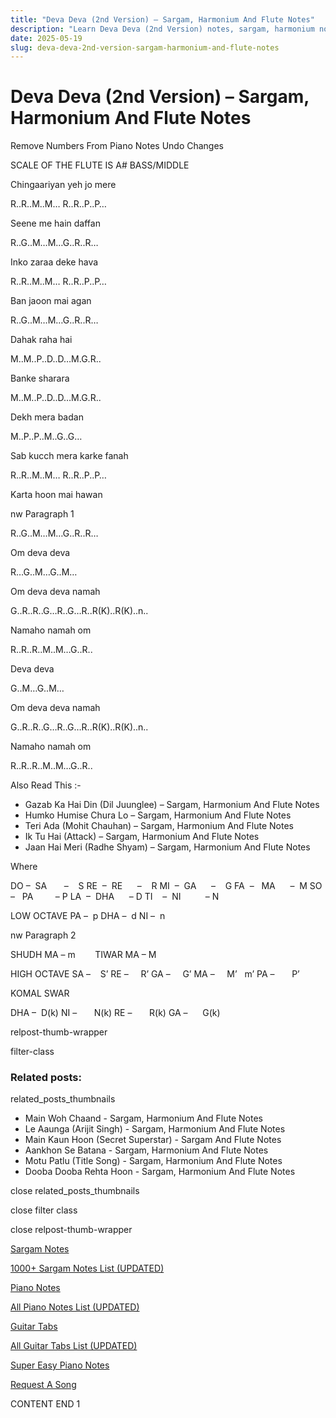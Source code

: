 ```yaml
---
title: "Deva Deva (2nd Version) – Sargam, Harmonium And Flute Notes"
description: "Learn Deva Deva (2nd Version) notes, sargam, harmonium notations and flute notes. Easy step-by-step tutorial for beginners."
date: 2025-05-19
slug: deva-deva-2nd-version-sargam-harmonium-and-flute-notes
---
```


# Deva Deva (2nd Version) – Sargam, Harmonium And Flute Notes

Remove Numbers From Piano Notes
Undo Changes

SCALE OF THE FLUTE IS A# BASS/MIDDLE

Chingaariyan yeh jo mere

R..R..M..M… R..R..P..P…

Seene me hain daffan

R..G..M…M…G..R..R…

Inko zaraa deke hava

R..R..M..M… R..R..P..P…

Ban jaoon mai agan

R..G..M…M…G..R..R…

Dahak raha hai

M..M..P..D..D…M.G.R..

Banke sharara

M..M..P..D..D…M.G.R..

Dekh mera badan

M..P..P..M..G..G…

Sab kucch mera karke fanah

R..R..M..M… R..R..P..P…

Karta hoon mai hawan

nw Paragraph 1

R..G..M…M…G..R..R…

Om deva deva

R…G..M…G..M…

Om deva deva namah

G..R..R..G…R..G…R..R(K)..R(K)..n..

Namaho namah om

R..R..R..M..M…G..R..

Deva deva

G..M…G..M…

Om deva deva namah

G..R..R..G…R..G…R..R(K)..R(K)..n..

Namaho namah om

R..R..R..M..M…G..R..

Also Read This :-

* Gazab Ka Hai Din (Dil Juunglee) – Sargam, Harmonium And Flute Notes
* Humko Humise Chura Lo – Sargam, Harmonium And Flute Notes
* Teri Ada (Mohit Chauhan) – Sargam, Harmonium And Flute Notes
* Ik Tu Hai (Attack) – Sargam, Harmonium And Flute Notes
* Jaan Hai Meri (Radhe Shyam) – Sargam, Harmonium And Flute Notes

Where

DO –  SA       –    S
RE  –  RE      –    R
MI  –  GA      –    G
FA  –   MA      –  M
SO  –   PA         – P
LA  –  DHA      – D
TI    –  NI          – N

LOW OCTAVE
PA –  p
DHA –  d
NI –  n

nw Paragraph 2

SHUDH MA – m        TIWAR MA – M

HIGH OCTAVE
SA –    S’
RE –     R’
GA –     G’
MA –     M’   m’
PA –       P’

KOMAL SWAR

DHA –  D(k)
NI –       N(k)
RE –       R(k)
GA –      G(k)

relpost-thumb-wrapper

filter-class

### Related posts:

related_posts_thumbnails

* Main Woh Chaand - Sargam, Harmonium And Flute Notes
* Le Aaunga (Arijit Singh) - Sargam, Harmonium And Flute Notes
* Main Kaun Hoon (Secret Superstar) - Sargam And Flute Notes
* Aankhon Se Batana - Sargam, Harmonium And Flute Notes
* Motu Patlu (Title Song) - Sargam, Harmonium And Flute Notes
* Dooba Dooba Rehta Hoon - Sargam, Harmonium And Flute Notes

close related_posts_thumbnails

close filter class

close relpost-thumb-wrapper

[Sargam Notes](https://www.notationsworld.com/sargam-notes.html)

[1000+ Sargam Notes List (UPDATED)](https://www.notationsworld.com/all-songs-list-sargam-notes.html)

[Piano Notes](https://www.notationsworld.com/piano-notes.html)

[All Piano Notes List (UPDATED)](https://www.notationsworld.com/all-songs-list-piano-notes.html)

[Guitar Tabs](https://www.notationsworld.com/guitar-tabs.html)

[All Guitar Tabs List (UPDATED)](https://www.notationsworld.com/all-songs-list-guitar-tabs.html)

[Super Easy Piano Notes](https://studywall.in/)

[Request A Song](https://www.notationsworld.com/request-a-song.html)

CONTENT END 1

